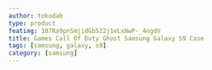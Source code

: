 ```yaml
---
author: tokodab
type: product
featimg: 107Ra9pnSmjidGb522j1eLxNwP-_4ngdV
title: Games Call Of Duty Ghost Samsung Galaxy S9 Case
tags: [samsung, galaxy, s9]
category: [samsung]
---
```

